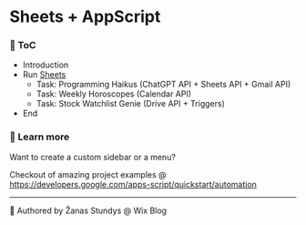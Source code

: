# Sheets + AppScript

### 📕 ToC

- Introduction
- Run [Sheets](https://sheets.google.com/)
  - Task: Programming Haikus (ChatGPT API + Sheets API + Gmail API)
  - Task: Weekly Horoscopes (Calendar API)
  - Task: Stock Watchlist Genie (Drive API + Triggers)
- End

### 📗 Learn more

Want to create a custom sidebar or a menu?

Checkout of amazing project examples @ https://developers.google.com/apps-script/quickstart/automation

---

👋 Authored by Žanas Stundys @ Wix Blog
